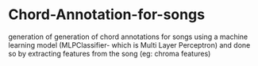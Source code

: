 # Chord-Annotation-for-songs
generation of generation of chord annotations for songs using a machine learning model (MLPClassifier- which is Multi Layer Perceptron) and done so by extracting features from the song (eg: chroma features)
